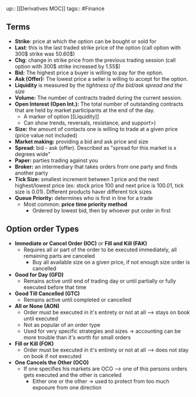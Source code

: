 up:: [[Derivatives MOC]]
tags:: #Finance 
## Terms
- **Strike**: price at which the option can be bought or sold for 
- **Last**: this is the last traded strike price of the option (call option with 300$ strike was 50.60$)
- **Chg**: change in strike price from the previous trading session (call option with 300$ strike increased by 1.55$)
- **Bid:** The highest price a buyer is willing to pay for the option.
- **Ask (Offer):** The lowest price a seller is willing to accept for the option.
- **Liquidity** is measured by the *tightness of the bid/ask spread and the size*
- **Volume:** The number of contracts traded during the current session.
- **Open Interest (Open Int.):** The total number of outstanding contracts that are held by market participants at the end of the day.
	- A marker of option [[Liquidity]]
	- Can show trends, reversals, resistance, and support>)
- **Size:** the amount of contacts one is willing to trade at a given price (price value not included)
- **Market making:** providing a bid and ask price and size
- **Spread:** bid - ask (offer).  Described as "spread for this market is x degrees wide"
- **Paper:** parties trading against you
- **Broker:** an intermediary that takes orders from one party and finds another party
- **Tick Size:** smallest increment between 1 price and the next highest/lowest price (ex: stock price 100 and next price is 100.01, tick size is 0.01). Different products haver different tick sizes
- **Queue Priority:** determines who is first in line for a trade
	- Most common: **price time priority method**
		- Ordered by lowest bid, then by whoever put order in first


## Option order Types
- **Immediate or Cancel Order (IOC)** or **Fill and Kill (FAK)**
	- Requires all or part of the order to be executed immediately, all remaining parts are canceled
		- Buy all available size on a given price, if not enough size order is cancelled
- **Good for Day (GFD)**
	- Remains active until end of trading day or until partially or fully executed before that time
- **Good Till Cancelled (GTC)**
	- Remains active until completed or cancelled
- **All or None (AON)**
	- Order must be executed in it's entirety or not at all --> stays on book until executed
	- Not as popular of an order type
	- Used for very specific strategies and sizes -> accounting can be more trouble than it's worth for small orders 
- **Fill or Kill (FOK)**
	-  Order must be executed in it's entirety or not at all --> does not stay on book if not executed
- **One Cancels the Other (OCO)**
	- If one specifies his markets are OCO --> one of this persons orders gets executed and the other is canceled
		- Either one or the other -> used to protect from too much exposure from one direction